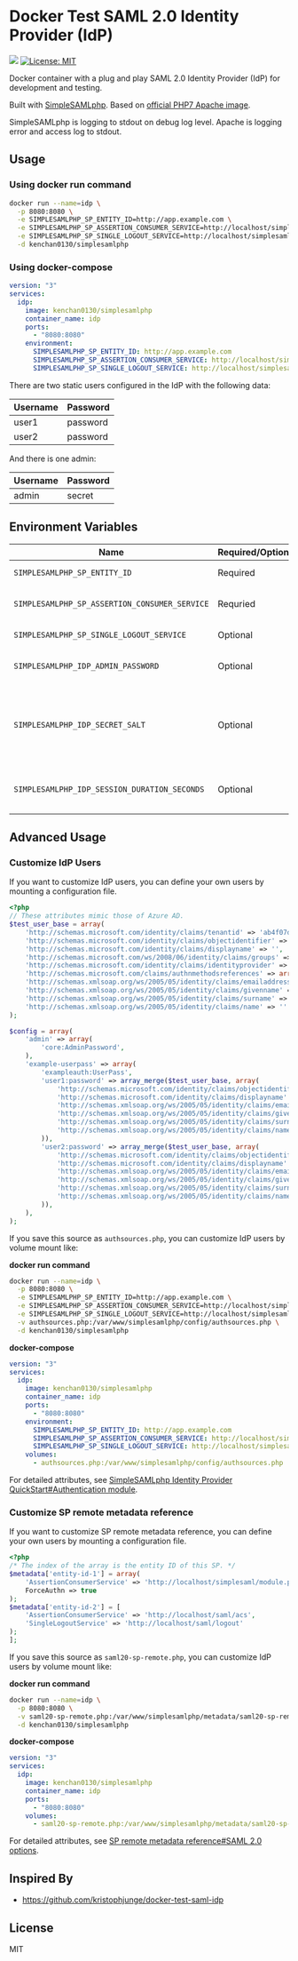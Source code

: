# Docker Test SAML 2.0 Identity Provider (IdP)

[![](https://images.microbadger.com/badges/version/kenchan0130/simplesamlphp.svg)](https://hub.docker.com/r/kenchan0130/simplesamlphp)
[![License: MIT](https://img.shields.io/badge/License-MIT-yellow.svg)](https://github.com/kenchan0130/docker-simplesamlphp/blob/master/LICENSE)

Docker container with a plug and play SAML 2.0 Identity Provider (IdP) for development and testing.

Built with [SimpleSAMLphp](https://simplesamlphp.org/). Based on [official PHP7 Apache image](https://hub.docker.com/_/php/).

SimpleSAMLphp is logging to stdout on debug log level. Apache is logging error and access log to stdout.

## Usage

### Using docker run command

```sh
docker run --name=idp \
  -p 8080:8080 \
  -e SIMPLESAMLPHP_SP_ENTITY_ID=http://app.example.com \
  -e SIMPLESAMLPHP_SP_ASSERTION_CONSUMER_SERVICE=http://localhost/simplesaml/module.php/saml/sp/saml2-acs.php/test-sp \
  -e SIMPLESAMLPHP_SP_SINGLE_LOGOUT_SERVICE=http://localhost/simplesaml/module.php/saml/sp/saml2-logout.php/test-sp \
  -d kenchan0130/simplesamlphp
```

### Using docker-compose

```yml
version: "3"
services:
  idp:
    image: kenchan0130/simplesamlphp
    container_name: idp
    ports:
      - "8080:8080"
    environment:
      SIMPLESAMLPHP_SP_ENTITY_ID: http://app.example.com
      SIMPLESAMLPHP_SP_ASSERTION_CONSUMER_SERVICE: http://localhost/simplesaml/module.php/saml/sp/saml2-acs.php/test-sp
      SIMPLESAMLPHP_SP_SINGLE_LOGOUT_SERVICE: http://localhost/simplesaml/module.php/saml/sp/saml2-logout.php/test-sp
```

There are two static users configured in the IdP with the following data:

Username|Password
---|---
user1|password
user2|password

And there is one admin:

Username|Password
---|---
admin|secret

## Environment Variables

Name|Required/Optional|Description
---|---|---
`SIMPLESAMLPHP_SP_ENTITY_ID`|Required|The entity ID of your SP.
`SIMPLESAMLPHP_SP_ASSERTION_CONSUMER_SERVICE`|Requried|The assertion consumer service of your SP.
`SIMPLESAMLPHP_SP_SINGLE_LOGOUT_SERVICE`|Optional|The single logout url of your SP.
`SIMPLESAMLPHP_IDP_ADMIN_PASSWORD`|Optional|The password of admin of this IdP. Default is `secret`.
`SIMPLESAMLPHP_IDP_SECRET_SALT`|Optional|This is a secret salt used by this IdP when it needs to generate a secure hash of a value. Default is `defaultsecretsalt`.
`SIMPLESAMLPHP_IDP_SESSION_DURATION_SECONDS`|Optional|This value is the duration of the session of this IdP in seconds.

## Advanced Usage

### Customize IdP Users

If you want to customize IdP users, you can define your own users by mounting a configuration file.

```php
<?php
// These attributes mimic those of Azure AD.
$test_user_base = array(
    'http://schemas.microsoft.com/identity/claims/tenantid' => 'ab4f07dc-b661-48a3-a173-d0103d6981b2',
    'http://schemas.microsoft.com/identity/claims/objectidentifier' => '',
    'http://schemas.microsoft.com/identity/claims/displayname' => '',
    'http://schemas.microsoft.com/ws/2008/06/identity/claims/groups' => array(),
    'http://schemas.microsoft.com/identity/claims/identityprovider' => 'https://sts.windows.net/da2a1472-abd3-47c9-95a4-4a0068312122/',
    'http://schemas.microsoft.com/claims/authnmethodsreferences' => array('http://schemas.microsoft.com/ws/2008/06/identity/authenticationmethod/password', 'http://schemas.microsoft.com/claims/multipleauthn'),
    'http://schemas.xmlsoap.org/ws/2005/05/identity/claims/emailaddress' => '',
    'http://schemas.xmlsoap.org/ws/2005/05/identity/claims/givenname' => '',
    'http://schemas.xmlsoap.org/ws/2005/05/identity/claims/surname' => '',
    'http://schemas.xmlsoap.org/ws/2005/05/identity/claims/name' => ''
);

$config = array(
    'admin' => array(
        'core:AdminPassword',
    ),
    'example-userpass' => array(
        'exampleauth:UserPass',
        'user1:password' => array_merge($test_user_base, array(
            'http://schemas.microsoft.com/identity/claims/objectidentifier' => 'f2d75402-e1ae-40fe-8cc9-98ca1ab9cd5e',
            'http://schemas.microsoft.com/identity/claims/displayname' => 'User1 Taro',
            'http://schemas.xmlsoap.org/ws/2005/05/identity/claims/emailaddress' => 'user1@example.com',
            'http://schemas.xmlsoap.org/ws/2005/05/identity/claims/givenname' => 'Taro',
            'http://schemas.xmlsoap.org/ws/2005/05/identity/claims/surname' => 'User1',
            'http://schemas.xmlsoap.org/ws/2005/05/identity/claims/name' => 'user1@example.com'
        )),
        'user2:password' => array_merge($test_user_base, array(
            'http://schemas.microsoft.com/identity/claims/objectidentifier' => 'f2a94916-2fcb-4b68-9eb1-5436309006a3',
            'http://schemas.microsoft.com/identity/claims/displayname' => 'User2 Taro',
            'http://schemas.xmlsoap.org/ws/2005/05/identity/claims/emailaddress' => 'user2@example.com',
            'http://schemas.xmlsoap.org/ws/2005/05/identity/claims/givenname' => 'Taro',
            'http://schemas.xmlsoap.org/ws/2005/05/identity/claims/surname' => 'User2',
            'http://schemas.xmlsoap.org/ws/2005/05/identity/claims/name' => 'user2@example.com'
        )),
    ),
);
```

If you save this source as `authsources.php`, you can customize IdP users by volume mount like:

**docker run command**

```sh
docker run --name=idp \
  -p 8080:8080 \
  -e SIMPLESAMLPHP_SP_ENTITY_ID=http://app.example.com \
  -e SIMPLESAMLPHP_SP_ASSERTION_CONSUMER_SERVICE=http://localhost/simplesaml/module.php/saml/sp/saml2-acs.php/test-sp \
  -e SIMPLESAMLPHP_SP_SINGLE_LOGOUT_SERVICE=http://localhost/simplesaml/module.php/saml/sp/saml2-logout.php/test-sp \
  -v authsources.php:/var/www/simplesamlphp/config/authsources.php \
  -d kenchan0130/simplesamlphp
```

**docker-compose**

```yml
version: "3"
services:
  idp:
    image: kenchan0130/simplesamlphp
    container_name: idp
    ports:
      - "8080:8080"
    environment:
      SIMPLESAMLPHP_SP_ENTITY_ID: http://app.example.com
      SIMPLESAMLPHP_SP_ASSERTION_CONSUMER_SERVICE: http://localhost/simplesaml/module.php/saml/sp/saml2-acs.php/test-sp
      SIMPLESAMLPHP_SP_SINGLE_LOGOUT_SERVICE: http://localhost/simplesaml/module.php/saml/sp/saml2-logout.php/test-sp
    volumes:
      - authsources.php:/var/www/simplesamlphp/config/authsources.php
```

For detailed attributes, see [SimpleSAMLphp Identity Provider QuickStart#Authentication module](https://simplesamlphp.org/docs/stable/simplesamlphp-idp#section_2).

### Customize SP remote metadata reference

If you want to customize SP remote metadata reference, you can define your own users by mounting a configuration file.

```php
<?php
/* The index of the array is the entity ID of this SP. */
$metadata['entity-id-1'] = array(
    'AssertionConsumerService' => 'http://localhost/simplesaml/module.php/saml/sp/saml2-acs.php/test-sp',
    ForceAuthn => true
);
$metadata['entity-id-2'] = [
    'AssertionConsumerService' => 'http://localhost/saml/acs',
    'SingleLogoutService' => 'http://localhost/saml/logout'
);
];
```

If you save this source as `saml20-sp-remote.php`, you can customize IdP users by volume mount like:

**docker run command**

```sh
docker run --name=idp \
  -p 8080:8080 \
  -v saml20-sp-remote.php:/var/www/simplesamlphp/metadata/saml20-sp-remote.php \
  -d kenchan0130/simplesamlphp
```

**docker-compose**

```yml
version: "3"
services:
  idp:
    image: kenchan0130/simplesamlphp
    container_name: idp
    ports:
      - "8080:8080"
    volumes:
      - saml20-sp-remote.php:/var/www/simplesamlphp/metadata/saml20-sp-remote.php
```

For detailed attributes, see [SP remote metadata reference#SAML 2.0 options](https://simplesamlphp.org/docs/stable/simplesamlphp-reference-sp-remote#section_2).

## Inspired By

- https://github.com/kristophjunge/docker-test-saml-idp

## License

MIT
